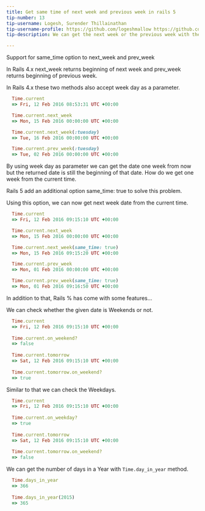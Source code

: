 ```yaml
---
title: Get same time of next week and previous week in rails 5
tip-number: 13
tip-username: Logesh, Surender Thillainathan
tip-username-profile: https://github.com/logeshmallow https://github.com/harrysuren
tip-description: We can get the next week or the previous week with the current time using this methods.

---
```



Support for same_time option to next_week and prev_week

In Rails 4.x next_week returns beginning of next week and prev_week returns beginning of previous week.

In Rails 4.x these two methods also accept week day as a parameter.

```ruby
  Time.current
  => Fri, 12 Feb 2016 08:53:31 UTC +00:00

  Time.current.next_week
  => Mon, 15 Feb 2016 00:00:00 UTC +00:00

  Time.current.next_week(:tuesday)
  => Tue, 16 Feb 2016 00:00:00 UTC +00:00

  Time.current.prev_week(:tuesday)
  => Tue, 02 Feb 2016 00:00:00 UTC +00:00
```

By using week day as parameter we can get the date one week from now but the returned date is still the beginning of that date. How do we get one week from the current time.

Rails 5 add an additional option same_time: true to solve this problem.

Using this option, we can now get next week date from the current time.

```ruby
  Time.current
  => Fri, 12 Feb 2016 09:15:10 UTC +00:00

  Time.current.next_week
  => Mon, 15 Feb 2016 00:00:00 UTC +00:00

  Time.current.next_week(same_time: true)
  => Mon, 15 Feb 2016 09:15:20 UTC +00:00

  Time.current.prev_week
  => Mon, 01 Feb 2016 00:00:00 UTC +00:00

  Time.current.prev_week(same_time: true)
  => Mon, 01 Feb 2016 09:16:50 UTC +00:00
```

In addition to that, Rails % has come with some features...

We can check whether the given date is Weekends or not.

```ruby
  Time.current
  => Fri, 12 Feb 2016 09:15:10 UTC +00:00
  
  Time.current.on_weekend?
  => false
  
  Time.current.tomorrow
  => Sat, 12 Feb 2016 09:15:10 UTC +00:00
    
  Time.current.tomorrow.on_weekend?
  => true
```

Similar to that we can check the Weekdays.

```ruby
  Time.current
  => Fri, 12 Feb 2016 09:15:10 UTC +00:00
  
  Time.current.on_weekday?
  => true
  
  Time.current.tomorrow
  => Sat, 12 Feb 2016 09:15:10 UTC +00:00
    
  Time.current.tomorrow.on_weekend?
  => false
```

We can get the number of days in a Year with `Time.day_in_year` method.

```ruby
  Time.days_in_year
  => 366
  
  Time.days_in_year(2015)
  => 365
```
